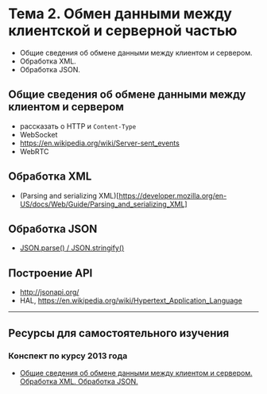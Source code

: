 # Тема 2. Обмен данными между клиентской и серверной частью

* Общие сведения об обмене данными между клиентом и сервером.
* Обработка XML.
* Обработка JSON.

## Общие сведения об обмене данными между клиентом и сервером

* рассказать о HTTP и `Content-Type`
* WebSocket
* https://en.wikipedia.org/wiki/Server-sent_events
* WebRTC

## Обработка XML

* (Parsing and serializing XML)[https://developer.mozilla.org/en-US/docs/Web/Guide/Parsing_and_serializing_XML]

## Обработка JSON

* [JSON.parse() / JSON.stringify()][MDN-JSON]

[MDN-JSON]: https://developer.mozilla.org/en-US/docs/Web/JavaScript/Reference/Global_Objects/JSON

## Построение API

* http://jsonapi.org/
* HAL, https://en.wikipedia.org/wiki/Hypertext_Application_Language

---

## Ресурсы для самостоятельного изучения

### Конспект по курсу 2013 года

* [Общие сведения об обмене данными между клиентом и сервером. Обработка XML. Обработка JSON.](http://web.archive.org/web/20130612083818/http://milko.by/13-%D0%B2%D0%BE%D0%BF%D1%80%D0%BE%D1%81/)
